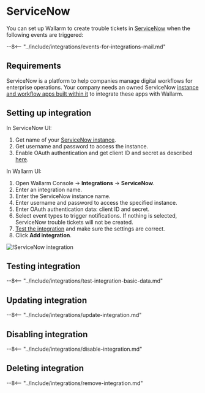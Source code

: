 # ServiceNow

You can set up Wallarm to create trouble tickets in [ServiceNow](https://www.servicenow.com/) when the following events are triggered:

--8<-- "../include/integrations/events-for-integrations-mail.md"

## Requirements

ServiceNow is a platform to help companies manage digital workflows for enterprise operations. Your company needs an owned ServiceNow [instance and workflow apps built within it](https://www.servicenow.com/lpdem/demonow-cloud-platform-app-dev.html) to integrate these apps with Wallarm.

## Setting up integration

In ServiceNow UI:

1. Get name of your [ServiceNow instance](https://docs.servicenow.com/bundle/tokyo-application-development/page/build/team-development/concept/c_InstanceHierarchies.html).
1. Get username and password to access the instance.
1. Enable OAuth authentication and get client ID and secret as described [here](https://docs.servicenow.com/bundle/tokyo-application-development/page/integrate/inbound-rest/task/t_EnableOAuthWithREST.html).

In Wallarm UI:

1. Open Wallarm Console → **Integrations** → **ServiceNow**.
1. Enter an integration name.
1. Enter the ServiceNow instance name.
1. Enter username and password to access the specified instance.
1. Enter OAuth authentication data: client ID and secret.
1. Select event types to trigger notifications. If nothing is selected, ServiceNow trouble tickets will not be created.
1. [Test the integration](#testing-integration) and make sure the settings are correct.
1. Click **Add integration**.

![!ServiceNow integration](../../../images/user-guides/settings/integrations/add-servicenow-integration.png)

## Testing integration

--8<-- "../include/integrations/test-integration-basic-data.md"

## Updating integration

--8<-- "../include/integrations/update-integration.md"

## Disabling integration

--8<-- "../include/integrations/disable-integration.md"

## Deleting integration

--8<-- "../include/integrations/remove-integration.md"
